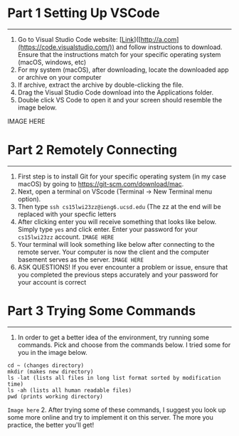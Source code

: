# Part 1 Setting Up VSCode
---
1.  Go to Visual Studio Code website: [[Link](https://code.visualstudio.com/)]([http://a.com](https://code.visualstudio.com/)) and follow instructions to download. Ensure that the instructions match for your specific operating system (macOS, windows, etc)
2.  For my system (macOS), after downloading, locate the downloaded app or archive on your computer
3.  If archive, extract the archive by double-clicking the file.
4.  Drag the Visual Studio Code download into the Applications folder. 
5.  Double click VS Code to open it and your screen should resemble the image below.

IMAGE HERE


# Part 2 Remotely Connecting
---
1. First step is to install Git for your specific operating system (in my case macOS) by going to https://git-scm.com/download/mac.
2. Next, open a terminal on VScode (Terminal -> New Terminal menu option).
3. Then type `ssh cs15lwi23zz@ieng6.ucsd.edu` (The zz at the end will be replaced with your specfic letters
4. After clicking enter you will receive something that looks like below. Simply type `yes` and click enter. Enter your password for your `cs15lwi23zz` account.
`IMAGE HERE`
5. Your terminal will look something like below after connecting to the remote server. Your computer is now the client and the computer basement serves as the server.
`IMAGE HERE`
6. ASK QUESTIONS! If you ever encounter a problem or issue, ensure that you completed the previous steps accurately and your password for your account is correct


# Part 3 Trying Some Commands
---
1. In order to get a better idea of the environment, try running some commands. Pick and choose from the commands below. I tried some for you in the image below.
```
cd ~ (changes directory)
mkdir (makes new directory)
ls -lat (lists all files in long list format sorted by modification time)
ls -ah (lists all human readable files)
pwd (prints working directory)
```
`Image here`
2. After trying some of these commands, I suggest you look up some more online and try to implement it on this server. The more you practice, the better you'll get!

